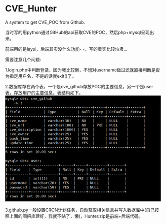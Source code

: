 # CVE_Hunter
A system to get CVE_POC from Github.

当时写的用python通过GitHub的api获取CVE的POC，然后php+mysql呈现出来。

前端用的是layui，后端其实没什么功能- -，写的着实比较垃圾...

需要注意几个问题:

1.login.php中判断登录，因为我比较懒，不想对username做过滤就直接判断是否为指定用户名，不是的话就exit()了。

2.数据库存在两个表，一个是cve_github存放POC的主要信息，另一个是user表，存放用户的主要信息，表结构如下。
![image](https://github.com/R4ilgun/CVE_Hunter/blob/main/readme_image/database_table.png)

3.github.py一般设置CRON计划任务，自动获取相关信息并写入数据库中(自己按照上面的图把库建好，我就不贴了，懒)，Hunter.zip是前端+后端代码。
